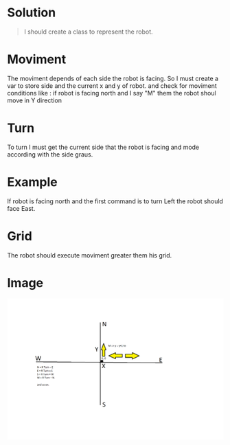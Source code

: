 # Solution

> I should create a class to represent the robot.

# Moviment

The moviment depends of each side the robot is facing. So I must create a var to store side and the current x and y of robot. and check for moviment conditions like : if robot is facing north and I say "M" them the robot shoul move in Y direction

# Turn

To turn I must get the current side that the robot is facing and mode according with the side graus.

# Example

If robot is facing north and the first command is to turn Left the robot should face East.


# Grid

The robot should execute moviment greater them his grid.

# Image 

![draw](https://github.com/ran-j/roversController/blob/main/resources/img.png?raw=true)